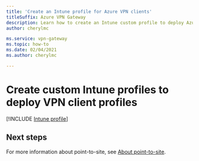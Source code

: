 ```yaml
---
title: 'Create an Intune profile for Azure VPN clients'
titleSuffix: Azure VPN Gateway
description: Learn how to create an Intune custom profile to deploy Azure VPN client profiles.
author: cherylmc

ms.service: vpn-gateway
ms.topic: how-to
ms.date: 02/04/2021
ms.author: cherylmc

---
```

# Create custom Intune profiles to deploy VPN client profiles

[!INCLUDE [Intune profile](../../includes/vpn-gateway-virtual-wan-vpn-profile-intune.md)]
 
## Next steps

For more information about point-to-site, see [About point-to-site](point-to-site-about.md).
